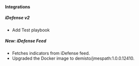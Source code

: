 
#### Integrations
##### iDefense v2
- Add Test playbook

##### New: iDefense Feed
- Fetches indicators from iDefense feed.
- Upgraded the Docker image to demisto/jmespath:1.0.0.12410.
